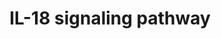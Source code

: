 ---
annotations:
- id: PW:0000883
  parent: regulatory pathway
  type: Pathway Ontology
  value: interleukin-1 signaling pathway
- id: PW:0000512
  parent: signaling pathway
  type: Pathway Ontology
  value: Interleukin mediated signaling pathway
- id: PW:0001059
  parent: classic metabolic pathway
  type: Pathway Ontology
  value: oxidative phosphorylation pathway
- id: PW:0000820
  parent: signaling pathway
  type: Pathway Ontology
  value: signaling pathway in the adaptive immune response
authors:
- Subbannayya
- Khanspers
- Egonw
- Rex D A B
citedin:
- link: PMC9440113
- link: PMC9130749
- link: PMC7850313
- link: PMC7272533
description: Interleukin-18 (IL-18) is a member of the IL-1 family of cytokines and
  was initially described as an IFN-ÃŽÂ³-inducing factor derived from anti-CD3-stimulated
  Th1 cells. IL-18 plays a significant role in the activation of hematopoietic cell
  types mediating both Th1 and Th2 responses and is the primary inducer of interferon-ÃŽÂ³
  in these cells. The biological activity of IL-18 is mediated through its binding
  to the IL-18 receptor complex (IL-18R) and activation of nuclear factor-kB (NF-kB),
  culminating in the production and release of several cytokines, chemokines, and
  cellular adhesion molecules. In certain cell types, IL-18 also activates mitogen-activated
  protein kinases (MAPKs) and PI3K/AKT signaling modules leading to the production
  and release of proinflammatory cytokines. IL-18 mediated signaling acts as one of
  the vital components of the immunomodulatory cytokine networks involved in host
  defense, inflammation, and tissue regeneration.
last-edited: 2021-01-29
ndex: eeaf80fb-8b6c-11eb-9e72-0ac135e8bacf
organisms:
- Homo sapiens
redirect_from:
- /index.php/Pathway:WP4754
- /instance/WP4754
revision: null
schema-jsonld:
- '@context': https://schema.org/
  '@id': https://wikipathways.github.io/pathways/WP4754.html
  '@type': Dataset
  creator:
    '@type': Organization
    name: WikiPathways
  description: Interleukin-18 (IL-18) is a member of the IL-1 family of cytokines
    and was initially described as an IFN-ÃŽÂ³-inducing factor derived from anti-CD3-stimulated
    Th1 cells. IL-18 plays a significant role in the activation of hematopoietic cell
    types mediating both Th1 and Th2 responses and is the primary inducer of interferon-ÃŽÂ³
    in these cells. The biological activity of IL-18 is mediated through its binding
    to the IL-18 receptor complex (IL-18R) and activation of nuclear factor-kB (NF-kB),
    culminating in the production and release of several cytokines, chemokines, and
    cellular adhesion molecules. In certain cell types, IL-18 also activates mitogen-activated
    protein kinases (MAPKs) and PI3K/AKT signaling modules leading to the production
    and release of proinflammatory cytokines. IL-18 mediated signaling acts as one
    of the vital components of the immunomodulatory cytokine networks involved in
    host defense, inflammation, and tissue regeneration.
  keywords:
  - ''
  - AARS
  - ABCF1
  - ABHD16A
  - ACACB
  - ACADS
  - ACOD1
  - ACTA1
  - ACTA2
  - ADAMTS5
  - ADIPOQ
  - AKT1
  - ALS2
  - AMPK1
  - ANP32A
  - APBA2
  - ARF6
  - ARFGAP1
  - ARFGAP2
  - ARG1
  - ARL4D
  - ATF2
  - ATF3
  - B2M
  - BAD
  - BAX
  - BAZ1B
  - BCL2
  - BCL2L1
  - BID
  - BIN1
  - BIRC3
  - BMP2
  - BPGM
  - BSG
  - BTG2
  - CA11
  - CASP3
  - CASP8
  - CCDC9
  - CCL1
  - CCL18
  - CCL19
  - CCL2
  - CCL20
  - CCL3
  - CCL4
  - CCL5
  - CCN4
  - CCNA2
  - CCNB2
  - CD36
  - CD81
  - CD83
  - CDK5R2
  - CEBPB
  - CENPB
  - CETP
  - CFLAR
  - CHUK
  - CLDN1
  - CLDN12
  - CLDN15
  - CLDN3
  - CLDN4
  - CNTN2
  - COL1A1
  - COL1A2
  - COL3A1
  - COX17
  - CPT1A
  - CREB1
  - CRYGC
  - CSN2
  - CTNNB1
  - CXCL16
  - CXCL2
  - CXCL3
  - CXCL8
  - CYCS
  - DEK
  - DES
  - ECH1
  - EEF2
  - ELAVL1
  - ELK1
  - ENO1
  - EPB41
  - EPS8
  - FADD
  - FAM110A
  - FAM186B
  - FAS
  - FASLG
  - FBXW7
  - FN1
  - FOS
  - FOXN3
  - FUT1
  - GATA1
  - GPAT4
  - GRIN2B
  - GRM7
  - GRN
  - GSK3A
  - GSK3B
  - HADH
  - HCAR2
  - HDAC3
  - HDGF
  - HMOX1
  - HOXD8
  - HPS1
  - HSPB1
  - HSPB8
  - ICAM1
  - IER3
  - IFNG
  - IKBKB
  - IL-18BP
  - IL10
  - IL12B
  - IL13
  - IL17RC
  - IL18
  - IL18BP
  - IL18R1
  - IL18RAP
  - IL1B
  - IL2RA
  - IL37
  - IL6
  - IL9
  - IMP3
  - IRAK1
  - IRAK4
  - IRF1
  - IRF6
  - ITGA2B
  - ITM2C
  - JUN
  - KCNH2
  - KIFC3
  - KITLG
  - KLC1
  - KLF2
  - KRT31
  - LARS2
  - LCK
  - LMNB2
  - LONP2
  - LRRFIP1
  - LTB
  - MAP2K7
  - MAP3K7
  - MAPK1
  - MAPK14
  - MAPK3
  - MAPK8
  - MAPK9
  - MBTPS1
  - MEF2A
  - MEPCE
  - MMP1
  - MMP13
  - MMP14
  - MMP2
  - MMP3
  - MMP8
  - MMP9
  - MTCH1
  - MYD88
  - MYH6
  - MYH7
  - NACA
  - NCAPH2
  - NCF1
  - NCF2
  - NDUFC1
  - NFATC4
  - NFKB1
  - NFKB2
  - NFKBIA
  - NFKBIE
  - NFKBIZ
  - NOS2
  - NOX1
  - NPPA
  - NPPB
  - NR0B2
  - NR1H3
  - NR4A1
  - NRN1
  - NSMF
  - PARP1
  - PHF20
  - PIGT
  - PIK3R1
  - PKN1
  - PLA2G7
  - PLCG1
  - PLD1
  - PLOD3
  - PPP1R13L
  - PPT2
  - PRCC
  - PRKCA
  - PRKCB
  - PRKCD
  - PRM1
  - PTEN
  - PTGS2
  - PTMS
  - PTPN7
  - PTPRZ1
  - PTX3
  - PWWP3A
  - PYGB
  - Protein
  - RAE1
  - RAF1
  - RANGAP1
  - RASA3
  - REL
  - RELA
  - RELB
  - RFX5
  - RGS16
  - RND2
  - RPS11
  - RPS6
  - RPS6KB1
  - RPTOR
  - RUNX2
  - RUSC1
  - RXRB
  - S1PR4
  - SDC4
  - SEMA6C
  - SEMA6D
  - SLC12A3
  - SLC4A7
  - SNTB1
  - SOCS3
  - SP1
  - SPON1
  - SPP1
  - SRC
  - STAT3
  - STK40
  - STMN1
  - STOML1
  - SYT10
  - TACR1
  - TBX21
  - TF
  - TGM2
  - TICAM2
  - TIMP1
  - TIMP3
  - TMEM165
  - TMSB4X
  - TNF
  - TNFAIP2
  - TNFAIP3
  - TNFRSF11B
  - TNFRSF1A
  - TNFSF11
  - TNIP3
  - TOMM40
  - TP53
  - TRAF1
  - TRAF6
  - TRPC2
  - TRPC4AP
  - TRPM7
  - TSHZ1
  - UCK1
  - UGGT1
  - UGT2B10
  - ULBP2
  - USP5
  - VEGFA
  - ZBTB7A
  - ZC3H12A
  - ZDHHC7
  - ZNF143
  - ZNF219
  - ZNF444
  license: CC0
  name: IL-18 signaling pathway
seo: CreativeWork
title: IL-18 signaling pathway
wpid: WP4754
---